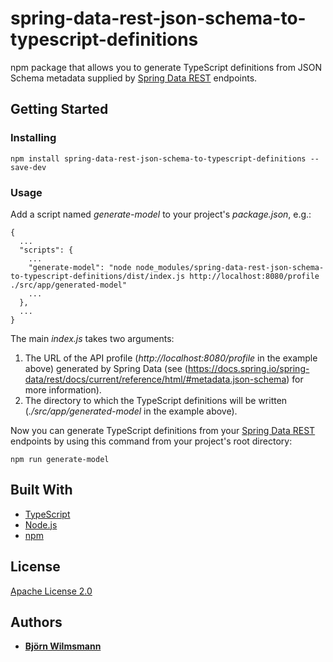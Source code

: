 # spring-data-rest-json-schema-to-typescript-definitions

npm package that allows you to generate TypeScript definitions from JSON Schema metadata supplied by [Spring Data REST](https://projects.spring.io/spring-data-rest/) endpoints.

## Getting Started

### Installing

`npm install spring-data-rest-json-schema-to-typescript-definitions --save-dev`

### Usage

Add a script named *generate-model* to your project's *package.json*, e.g.:

~~~~~~~~
{
  ...
  "scripts": {
    ...
    "generate-model": "node node_modules/spring-data-rest-json-schema-to-typescript-definitions/dist/index.js http://localhost:8080/profile ./src/app/generated-model"
    ...
  },
  ...
}

~~~~~~~~

The main *index.js* takes two arguments:

1. The URL of the API profile (*http://localhost:8080/profile* in the example above) generated by Spring Data (see (https://docs.spring.io/spring-data/rest/docs/current/reference/html/#metadata.json-schema) for more information).
2. The directory to which the TypeScript definitions will be written (*./src/app/generated-model* in the example above).

Now you can generate TypeScript definitions from your [Spring Data REST](https://projects.spring.io/spring-data-rest/) endpoints by using this command from your project's root directory:

`npm run generate-model`

## Built With

* [TypeScript](https://www.typescriptlang.org/)
* [Node.js](https://nodejs.org/en/)
* [npm](https://www.npmjs.com/)

## License

[Apache License 2.0](https://www.apache.org/licenses/LICENSE-2.0)

## Authors

* **[Björn Wilmsmann](https://bjoernkw.com)**
